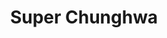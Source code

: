 ---
title: "Super Chunghwa"
url: /ciudad-autonoma-de-buenos-aires/super-chunghwa/
shop: supermercado
---